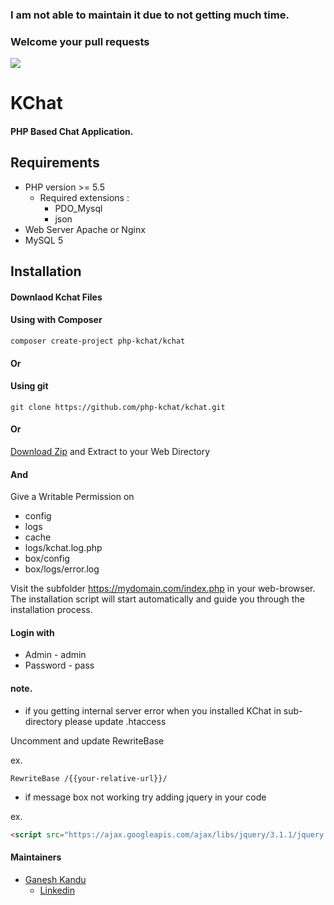 
### I am not able to maintain it due to not getting much time.
### Welcome your pull requests

![](https://github.com/php-kchat/kchat/blob/master/kchat/assets/images/logo.svg)

# KChat
#### PHP Based Chat Application.

## Requirements

* PHP version >= 5.5
    * Required extensions :
        * PDO_Mysql
        * json
* Web Server Apache or Nginx
* MySQL 5

## Installation

#### Downlaod Kchat Files

#### Using with Composer

```
composer create-project php-kchat/kchat
```

#### Or

#### Using git

```
git clone https://github.com/php-kchat/kchat.git
```

#### Or

[Download Zip](https://github.com/php-kchat/kchat/archive/master.zip)
and Extract to your Web Directory

#### And

Give a Writable Permission on
* config
* logs
* cache
* logs/kchat.log.php
* box/config
* box/logs/error.log


Visit the subfolder https://mydomain.com/index.php in your web-browser.
The installation script will start automatically and guide you through the installation process.

#### Login with
* Admin - admin
* Password - pass

#### note.

- if you getting internal server error when you installed KChat in sub-directory please update .htaccess

Uncomment and update RewriteBase

ex.
```
RewriteBase /{{your-relative-url}}/
```

- if message box not working try adding jquery in your code

ex.

```html
<script src="https://ajax.googleapis.com/ajax/libs/jquery/3.1.1/jquery.min.js"></script>
```

#### Maintainers

- [Ganesh Kandu](https://github.com/GaneshKandu)
	- [Linkedin](https://www.linkedin.com/in/ganesh-kandu-42b14373/)

